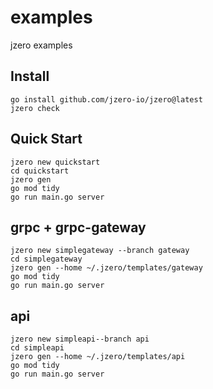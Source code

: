 # examples
jzero examples

## Install

```shell
go install github.com/jzero-io/jzero@latest
jzero check
```

## Quick Start

```shell
jzero new quickstart
cd quickstart
jzero gen
go mod tidy
go run main.go server
```

## grpc + grpc-gateway

```shell
jzero new simplegateway --branch gateway
cd simplegateway
jzero gen --home ~/.jzero/templates/gateway
go mod tidy
go run main.go server
```

## api

```shell
jzero new simpleapi--branch api
cd simpleapi
jzero gen --home ~/.jzero/templates/api
go mod tidy
go run main.go server
```